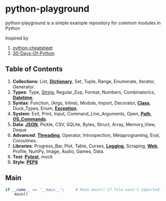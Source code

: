 # python-playground
python-playground is a simple example repository for common modules in Python

Inspired by 

1. [python-cheatsheet](https://github.com/androchentw/python-cheatsheet)
2. [30-Days-Of-Python](https://github.com/androchentw/30-Days-Of-Python)


## Table of Contents

1. **Collections**: List, **[Dictionary]**, Set, Tuple, Range, Enumerate, Iterator, Generator.
2. **Types**: Type, [String], Regular_Exp, Format, Numbers, Combinatorics, **[Datetime]**.
3. **Syntax**: Function, (Args, Inline), Module, Import, Decorator, **[Class]**, Duck_Types, Enum, **[Exception]**.
4. **System**: Exit, Print, Input, Command_Line_Arguments, Open, **[Path]**, **[OS_Commands]**.
5. **Data**: **[JSON]**, Pickle, CSV, SQLite, Bytes, Struct, Array, Memory_View, Deque
6. **Advanced**: **[Threading]**, Operator, Introspection, Metaprograming, Eval, Coroutines.
7. **Libraries**: Progress_Bar, Plot, Table, Curses, **[Logging]**, Scraping, **[Web]**, Profile, NumPy, Image, Audio, Games, Data.
8. **Test**: **[Pytest]**, mock
9. **Style**: **[PEP8]**


## Main

```py
if __name__ == '__main__':     # Runs main() if file wasn't imported.
    main()
```


<!-- Links -->

[Dictionary]: 1-collections/README.md#dictionary
[String]: 2-types/README.md#string
[Datetime]: 2-types/README.md#datetime
[Class]: 3-syntax/README.md#class
[Exception]: 3-syntax/README.md#exception

[Path]: 4-system/README.md#path
[OS_Commands]: 4-system/README.md#os-commands
[JSON]: 5-data/README.md#json
[Threading]: 6-advanced/README.md#threading

[Web]: 7-libraries/README.md#web
[Logging]: 7-libraries/README.md#logging
[Pytest]: 8-test/README.md#pytest
[PEP8]: 9-style/README.md#pep8
